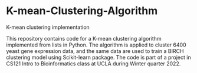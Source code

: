 # K-mean-Clustering-Algorithm
K-mean clustering implementation

This repository contains code for a K-mean clustering algorithm implemented from lists in Python. The algorithm is applied to cluster 6400 yeast gene expression data, and the same data are used to train a BIRCH clustering model using Scikit-learn package. The code is part of a project in CS121 Intro to Bioinformatics class at UCLA during Winter quarter 2022.
